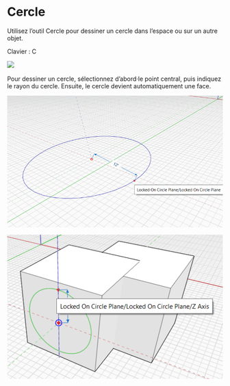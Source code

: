 # Cercle

Utilisez l’outil Cercle pour dessiner un cercle dans l’espace ou sur un autre objet.

Clavier : C

![](../.gitbook/assets/circle\_toolbar.png)

Pour dessiner un cercle, sélectionnez d’abord·le point central, puis indiquez le rayon du cercle. Ensuite, le cercle devient automatiquement une face.

![](../.gitbook/assets/circle1.png)

![](../.gitbook/assets/circle2.png)
